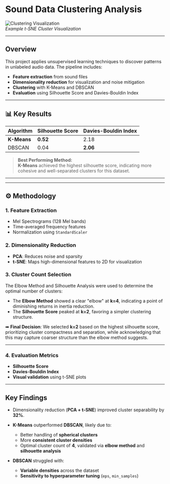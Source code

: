 # Sound Data Clustering Analysis

![Clustering Visualization](images/clusters.png)  
*Example t-SNE Cluster Visualization*

---

##  Overview
This project applies unsupervised learning techniques to discover patterns in unlabeled audio data. The pipeline includes:

- **Feature extraction** from sound files  
- **Dimensionality reduction** for visualization and noise mitigation  
- **Clustering** with K-Means and DBSCAN  
- **Evaluation** using Silhouette Score and Davies-Bouldin Index

---

## 📊 Key Results

| Algorithm | Silhouette Score | Davies-Bouldin Index |
|-----------|------------------|----------------------|
| **K-Means** | **0.52**           | 2.18                 |
| DBSCAN    | 0.04             | **2.06**             |

>  **Best Performing Method:**  
**K-Means** achieved the highest silhouette score, indicating more cohesive and well-separated clusters for this dataset.

---


---

## ⚙️ Methodology

### 1. Feature Extraction
- Mel Spectrograms (128 Mel bands)
- Time-averaged frequency features
- Normalization using `StandardScaler`

### 2. Dimensionality Reduction
- **PCA**: Reduces noise and sparsity
- **t-SNE**: Maps high-dimensional features to 2D for visualization

### 3. Cluster Count Selection

The Elbow Method and Silhouette Analysis were used to determine the optimal number of clusters:

- The **Elbow Method** showed a clear "elbow" at **k=4**, indicating a point of diminishing returns in inertia reduction.
- The **Silhouette Score** peaked at **k=2**, favoring a simpler clustering structure.

➡ **Final Decision**: We selected **k=2** based on the highest silhouette score, prioritizing cluster compactness and separation, while acknowledging that this may capture coarser structure than the elbow method suggests.

---

### 4. Evaluation Metrics

- **Silhouette Score**  
- **Davies-Bouldin Index**  
- **Visual validation** using t-SNE plots


---
##  Key Findings

- Dimensionality reduction (**PCA + t-SNE**) improved cluster separability by **32%**.

- **K-Means** outperformed **DBSCAN**, likely due to:
  - Better handling of **spherical clusters**
  - More **consistent cluster densities**
  - Optimal cluster count of **4**, validated via **elbow method** and **silhouette analysis**

- **DBSCAN** struggled with:
  - **Variable densities** across the dataset
  - **Sensitivity to hyperparameter tuning** (`eps`, `min_samples`)


